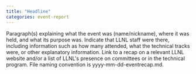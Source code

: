 ```yaml
---
title: "Headline"
categories: event-report
---
```


Paragraph(s) explaining what the event was (name/nickname), where it was held, and what its purpose was. Indicate that LLNL staff were there, including information such as how many attended, what the technical tracks were, or other explanatory information. Link to a recap on a relevant LLNL website and/or a list of LLNL's presence on committees or in the technical program. File naming convention is yyyy-mm-dd-eventrecap.md.
